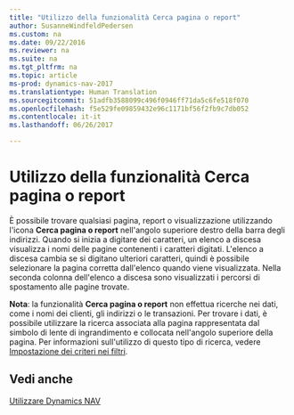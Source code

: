 ```yaml
---
title: "Utilizzo della funzionalità Cerca pagina o report"
author: SusanneWindfeldPedersen
ms.custom: na
ms.date: 09/22/2016
ms.reviewer: na
ms.suite: na
ms.tgt_pltfrm: na
ms.topic: article
ms-prod: dynamics-nav-2017
ms.translationtype: Human Translation
ms.sourcegitcommit: 51adfb3588099c496f0946ff71da5c6fe518f070
ms.openlocfilehash: f5e529fe09859432e96c1171bf56f2fb9c7db052
ms.contentlocale: it-it
ms.lasthandoff: 06/26/2017

---
```


# <a name="using-search-for-page-or-report"></a>Utilizzo della funzionalità Cerca pagina o report
È possibile trovare qualsiasi pagina, report o visualizzazione utilizzando l'icona **Cerca pagina o report** nell'angolo superiore destro della barra degli indirizzi.
Quando si inizia a digitare dei caratteri, un elenco a discesa visualizza i nomi delle pagine contenenti i caratteri digitati. L'elenco a discesa cambia se si digitano ulteriori caratteri, quindi è possibile selezionare la pagina corretta dall'elenco quando viene visualizzata. Nella seconda colonna dell'elenco a discesa sono visualizzati i percorsi di spostamento alle pagine trovate.

**Nota**: la funzionalità **Cerca pagina o report** non effettua ricerche nei dati, come i nomi dei clienti, gli indirizzi o le transazioni. Per trovare i dati, è possibile utilizzare la ricerca associata alla pagina rappresentata dal simbolo di lente di ingrandimento e collocata nell'angolo superiore della pagina. Per informazioni sull'utilizzo di questo tipo di ricerca, vedere [Impostazione dei criteri nei filtri](ui-enter-criteria-filters.md).

## <a name="see-also"></a>Vedi anche
[Utilizzare Dynamics NAV](ui-work-product.md)

